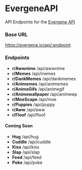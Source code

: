 # EvergeneAPI
API Endpoints for the [Evergene API](https://evergene.io/api)

### Base URL
https://evergene.io/api/:endpoint

### Endpoints
- **r/Awwnime**
/api/awwnime
- **r/Memes**
/api/memes
- **r/DankMemes**
/api/dankmemes
- **r/Animemes**
/api/animemes
- **r/AnimeGifs**
/api/animegif
- **r/Animewallpaper**
/api/animewp
- **r/MoeScape**
/api/moe
- **r/Puppies**
/api/puppy
- **r/Aww**
/api/aww
- **r/Floof**
/api/floof

#### Coming Soon
- **Hug**
/api/hug
- **Cuddle**
/api/cuddle
- **Kiss**
/api/kiss
- **Slap**
/api/slap
- **Feed**
/api/feed
- **Poke**
/api/poke
